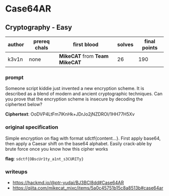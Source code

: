 # Case64AR
## Cryptography - Easy
| author | prereq chals | first blood | solves | final points |
| --- | --- | --- | --- | --- |
| k3v1n | none | **MikeCAT** from **Team MikeCAT** | 26 | 190 |

### prompt
Someone script kiddie just invented a new encryption scheme. It is described as a blend of modern and ancient cryptographic techniques. Can you prove that the encryption scheme is insecure by decoding the ciphertext below?

**Ciphertext**: OoDVP4LtFm7lKnHk+JDrJo2jNZDROl/1HH77H5Xv

### original specification
Simple encryption on flag with format sdctf{content...}. First apply base64, then apply a Caesar shift on the base64 alphabet. Easily crack-able by brute force once you know how this cipher works

**flag**: `sdctf{OBscUr1ty_a1nt_s3CURITy}`
### writeups
- https://hackmd.io/@ptr-yudai/BJ3BCl8dd#Case64AR
- https://qiita.com/mikecat_mixc/items/5a0c45751b15c8a8513b#case64ar
